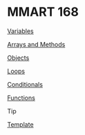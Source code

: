 # MMART 168

 [Variables ](https://github.com/lilivelazquezz/BCC_168/blob/main/Variables/scripts.js)

 [Arrays and Methods ](https://github.com/lilivelazquezz/BCC_168/blob/main/Arrays/script.js)

 [Objects ](https://github.com/lilivelazquezz/BCC_168/blob/main/Objects/script.js)

[Loops ](https://github.com/lilivelazquezz/BCC_168/blob/main/Loops/script.js)

[Conditionals](https://github.com/lilivelazquezz/BCC_168/tree/main/Conditionals)

[Functions](https://github.com/lilivelazquezz/BCC_168/tree/main/Functions)


>[!TIP]
>[Template](https://github.com/lilivelazquezz/BCC_168/tree/main/Template)
